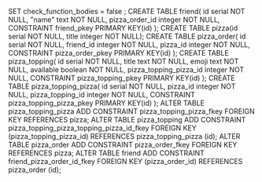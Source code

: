 SET check_function_bodies = false
;
CREATE TABLE friend(
id serial NOT NULL,
"name" text NOT NULL,
pizza_order_id integer NOT NULL,
CONSTRAINT friend_pkey PRIMARY KEY(id)
);
CREATE TABLE pizza(id serial NOT NULL, title integer NOT NULL);
CREATE TABLE pizza_order(
id serial NOT NULL,
friend_id integer NOT NULL,
pizza_id integer NOT NULL,
CONSTRAINT pizza_order_pkey PRIMARY KEY(id)
);
CREATE TABLE pizza_topping(
id serial NOT NULL,
title text NOT NULL,
emoji text NOT NULL,
available boolean NOT NULL,
pizza_topping_pizza_id integer NOT NULL,
CONSTRAINT pizza_topping_pkey PRIMARY KEY(id)
);
CREATE TABLE pizza_topping_pizza(
id serial NOT NULL,
pizza_id integer NOT NULL,
pizza_topping_id integer NOT NULL,
CONSTRAINT pizza_topping_pizza_pkey PRIMARY KEY(id)
);
ALTER TABLE pizza_topping_pizza
ADD CONSTRAINT pizza_topping_pizza_fkey FOREIGN KEY REFERENCES pizza;
ALTER TABLE pizza_topping
ADD CONSTRAINT pizza_topping_pizza_topping_pizza_id_fkey
FOREIGN KEY (pizza_topping_pizza_id) REFERENCES pizza_topping_pizza (id);
ALTER TABLE pizza_order
ADD CONSTRAINT pizza_order_fkey FOREIGN KEY REFERENCES pizza;
ALTER TABLE friend
ADD CONSTRAINT friend_pizza_order_id_fkey
FOREIGN KEY (pizza_order_id) REFERENCES pizza_order (id);
